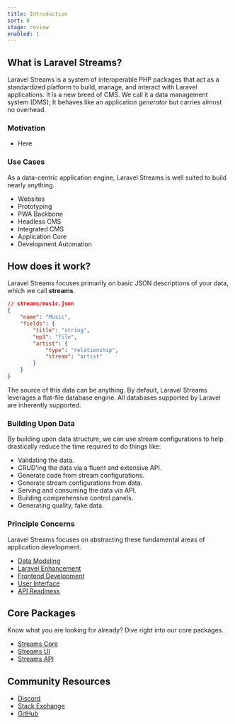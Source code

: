 ```yaml
---
title: Introduction
sort: 0
stage: review
enabled: 1
---
```


## What is Laravel Streams?

Laravel Streams is a system of interoperable PHP packages that act as a standardized platform to build, manage, and interact with Laravel applications. It is a new breed of CMS. We call it a data management system (DMS); It behaves like an application *generator* but carries almost no overhead. 

### Motivation

- Here

### Use Cases

As a data-centric application engine, Laravel Streams is well suited to build nearly anything.

- Websites
- Prototyping
- PWA Backbone
- Headless CMS
- Integrated CMS
- Application Core
- Development Automation

## How does it work?

Laravel Streams focuses primarily on basic JSON descriptions of your data, which we call **streams**.

```json
// streams/music.json
{
    "name": "Music",
    "fields": {
        "title": "string",
        "mp3": "file",
        "artist": {
            "type": "relationship",
            "stream": "artist"
        }
    }
}
```

The source of this data can be anything. By default, Laravel Streams leverages a flat-file database engine. All databases supported by Laravel are inherently supported.

### Building Upon Data

By building upon data structure, we can use stream configurations to help drastically reduce the time required to do things like:

- Validating the data.
- CRUD'ing the data via a fluent and extensive API.
- Generate code from stream configurations.
- Generate stream configurations from data.
- Serving and consuming the data via API.
- Building comprehensive control panels.
- Generating quality, fake data.

### Principle Concerns

Laravel Streams focuses on abstracting these fundamental areas of application development.

- [Data Modeling](streams)
- [Laravel Enhancement](core)
- [Frontend Development](frontend)
- [User Interface](ui)
- [API Readiness](api)
<!-- - [CLI Interface](cli) -->

## Core Packages

Know what you are looking for already? Dive right into our core packages.

- [Streams Core](core/introduction)
- [Streams UI](ui/introduction)
- [Streams API](api/introduction)


## Community Resources

- [Discord](https://discord.gg/vhz8NZC)
- [Stack Exchange](https://stackoverflow.com/search?q=laravel+streams)
- [GitHub](https://github.com/anomalylabs/streams)
<!-- - [YouTube](https://www.youtube.com/user/AIWebSystems) -->

